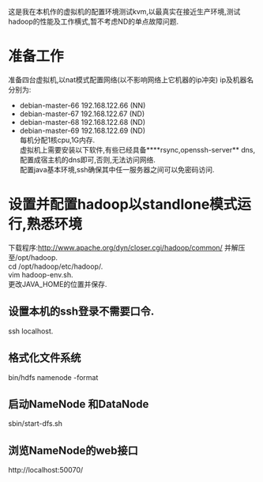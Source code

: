 这是我在本机作的虚拟机的配置环境测试kvm,以最真实在接近生产环境,测试hadoop的性能及工作横式,暂不考虑ND的单点故障问题.  
# 准备工作
准备四台虚拟机,以nat模式配置网络(以不影响网络上它机器的ip冲突)
ip及机器名分别为:
- debian-master-66 192.168.122.66   (NN)
- debian-master-67 192.168.122.67   (ND)
- debian-master-68 192.168.122.68   (ND)
- debian-master-69 192.168.122.69   (ND)  
每机分配1核cpu,1G内存.  
虚拟机上需要安装以下软件,有些已经具备****rsync,openssh-server**
dns,配置成宿主机的dns即可,否则,无法访问网络.  
配置java基本环境,ssh确保其中任一服务器之间可以免密码访问.  
# 设置并配置hadoop以standlone模式运行,熟悉环境
下载程序:http://www.apache.org/dyn/closer.cgi/hadoop/common/
并解压至/opt/hadoop.   
cd /opt/hadoop/etc/hadoop/.   
vim hadoop-env.sh.   
更改JAVA_HOME的位置并保存.   
## 设置本机的ssh登录不需要口令.   
ssh localhost.   
## 格式化文件系统
bin/hdfs namenode -format
## 启动NameNode 和DataNode
sbin/start-dfs.sh
## 浏览NameNode的web接口
http://localhost:50070/
## 






